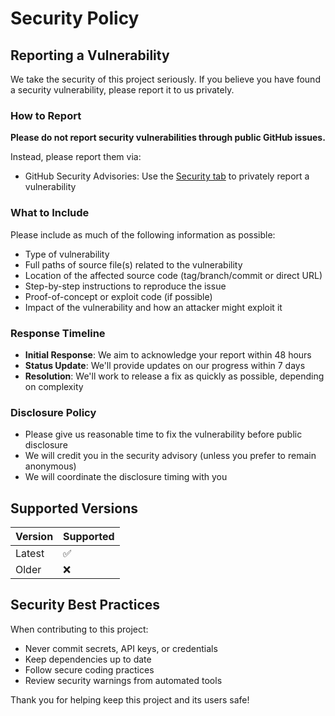 # Security Policy

## Reporting a Vulnerability

We take the security of this project seriously. If you believe you have found a security vulnerability, please report it to us privately.

### How to Report

**Please do not report security vulnerabilities through public GitHub issues.**

Instead, please report them via:
- GitHub Security Advisories: Use the [Security tab](https://github.com/agzyamov/ghcp-cli-in-actions-demo/security/advisories/new) to privately report a vulnerability

### What to Include

Please include as much of the following information as possible:
- Type of vulnerability
- Full paths of source file(s) related to the vulnerability
- Location of the affected source code (tag/branch/commit or direct URL)
- Step-by-step instructions to reproduce the issue
- Proof-of-concept or exploit code (if possible)
- Impact of the vulnerability and how an attacker might exploit it

### Response Timeline

- **Initial Response**: We aim to acknowledge your report within 48 hours
- **Status Update**: We'll provide updates on our progress within 7 days
- **Resolution**: We'll work to release a fix as quickly as possible, depending on complexity

### Disclosure Policy

- Please give us reasonable time to fix the vulnerability before public disclosure
- We will credit you in the security advisory (unless you prefer to remain anonymous)
- We will coordinate the disclosure timing with you

## Supported Versions

| Version | Supported          |
| ------- | ------------------ |
| Latest  | :white_check_mark: |
| Older   | :x:                |

## Security Best Practices

When contributing to this project:
- Never commit secrets, API keys, or credentials
- Keep dependencies up to date
- Follow secure coding practices
- Review security warnings from automated tools

Thank you for helping keep this project and its users safe!

